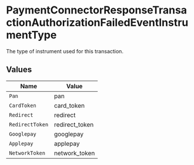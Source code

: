# PaymentConnectorResponseTransactionAuthorizationFailedEventInstrumentType

The type of instrument used for this transaction.


## Values

| Name            | Value           |
| --------------- | --------------- |
| `Pan`           | pan             |
| `CardToken`     | card_token      |
| `Redirect`      | redirect        |
| `RedirectToken` | redirect_token  |
| `Googlepay`     | googlepay       |
| `Applepay`      | applepay        |
| `NetworkToken`  | network_token   |